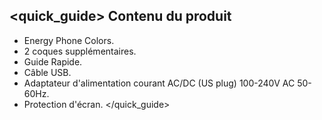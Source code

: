 ## <quick_guide> Contenu du produit

* Energy Phone Colors.
* 2 coques supplémentaires.
* Guide Rapide.
* Câble USB.
* Adaptateur d'alimentation courant AC/DC (US plug) 100-240V AC 50-60Hz.
* Protection d'écran.
</quick_guide>
